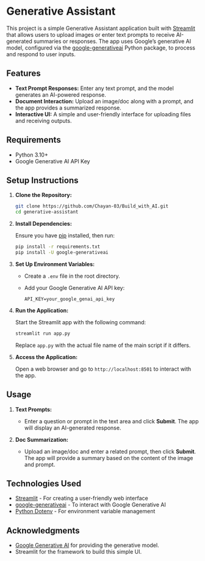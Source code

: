 # Generative Assistant

This project is a simple Generative Assistant application built with [Streamlit](https://streamlit.io/) that allows users to upload images or enter text prompts to receive AI-generated summaries or responses. The app uses Google’s generative AI model, configured via the [google-generativeai](https://pypi.org/project/google-generativeai/) Python package, to process and respond to user inputs.

## Features

- **Text Prompt Responses:** Enter any text prompt, and the model generates an AI-powered response.
- **Document Interaction:** Upload an image/doc along with a prompt, and the app provides a summarized response.
- **Interactive UI:** A simple and user-friendly interface for uploading files and receiving outputs.

## Requirements

- Python 3.10+
- Google Generative AI API Key

## Setup Instructions

1. **Clone the Repository:**

    ```bash
    git clone https://github.com/Chayan-03/Build_with_AI.git
    cd generative-assistant
    ```

2. **Install Dependencies:**

    Ensure you have [pip](https://pip.pypa.io/en/stable/) installed, then run:

    ```bash
    pip install -r requirements.txt
    pip install -U google-generativeai
    ```

3. **Set Up Environment Variables:**

    - Create a `.env` file in the root directory.
    - Add your Google Generative AI API key:

      ```plaintext
      API_KEY=your_google_genai_api_key
      ```

4. **Run the Application:**

    Start the Streamlit app with the following command:

    ```bash
    streamlit run app.py
    ```

    Replace `app.py` with the actual file name of the main script if it differs.

5. **Access the Application:**

    Open a web browser and go to `http://localhost:8501` to interact with the app.

## Usage

1. **Text Prompts:**
   - Enter a question or prompt in the text area and click **Submit**. The app will display an AI-generated response.

2. **Doc Summarization:**
   - Upload an image/doc and enter a related prompt, then click **Submit**. The app will provide a summary based on the content of the image and prompt.


## Technologies Used

- [Streamlit](https://streamlit.io/) - For creating a user-friendly web interface
- [google-generativeai](https://pypi.org/project/google-generativeai/) - To interact with Google Generative AI
- [Python Dotenv](https://pypi.org/project/python-dotenv/) - For environment variable management



## Acknowledgments

- [Google Generative AI](https://cloud.google.com/generative-ai) for providing the generative model.
- Streamlit for the framework to build this simple UI.


